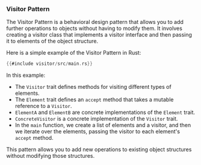 ### Visitor Pattern

The Visitor Pattern is a behavioral design pattern that allows you to add further operations to objects without having to modify them. It involves creating a visitor class that implements a visitor interface and then passing it to elements of the object structure.

Here is a simple example of the Visitor Pattern in Rust:

```rust
{{#include visitor/src/main.rs}}
```

In this example:
* The `Visitor` trait defines methods for visiting different types of elements.
* The `Element` trait defines an `accept` method that takes a mutable reference to a `Visitor`.
* `ElementA` and `ElementB` are concrete implementations of the `Element` trait.
* `ConcreteVisitor` is a concrete implementation of the `Visitor` trait.
* In the `main` function, we create a list of elements and a visitor, and then we iterate over the elements, passing the visitor to each element's `accept` method.

This pattern allows you to add new operations to existing object structures without modifying those structures.
